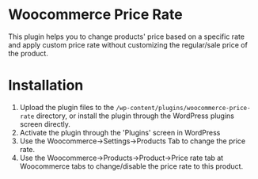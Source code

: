 # Woocommerce Price Rate
This plugin helps you to change products' price based on a specific rate and apply custom price rate without customizing the regular/sale price of the product.

# Installation
1. Upload the plugin files to the `/wp-content/plugins/woocommerce-price-rate` directory, or install the plugin through the WordPress plugins screen directly.
2. Activate the plugin through the 'Plugins' screen in WordPress
3. Use the Woocommerce->Settings->Products Tab to change the price rate.
4. Use the Woocommerce->Products->Product->Price rate tab at Woocommerce tabs to change/disable the price rate to this product.
